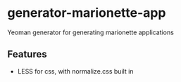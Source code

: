 # generator-marionette-app
Yeoman generator for generating marionette applications


## Features

* LESS for css, with normalize.css built in